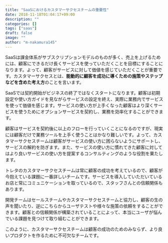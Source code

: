 ```yaml
---
title: "SaaSにおけるカスタマーサクセスチームの重要性"
date: 2018-11-18T01:04:17+09:00
description: ""
categories: []
tags: ["saas"]
draft: false
image: ""
author: "m-nakamura145"
---
```


SaaSは課金体系がサブスクリプションモデルのものが多く、売上を上げるためには、顧客にできるだけ長くサービスを使っていただくことを目標にすることになります。よって、顧客がサービスに対して価値を感じていただくことが重要です。カスタマーサクセスとは、**能動的に顧客を成功に導くための施策やステップなどを含めた考え方**のことを言います。

SaaSでは契約開始がビジネスの終了ではなくスタートになります。顧客は初期設定や使い方ガイドを見ながらサービスの設定を終え、実際に業務内でサービスを使って価値を感じます。サービスの使い方が上手くなった顧客はより深くサービスを使うためにオプションサービスを契約し、業務を効率化することができます。

顧客はサービスを契約後に以上のフローを行っていくことになるのですが、現実には顧客だけで業務ツールを上手く使うことはかなり難しいです。よって、カスタマーサクセスチームは顧客がサービスの使い方に困らないようにサポートし、サービスの解約を防ぎます。また、サービスの使い方に慣れてきた顧客に対してはより良いサービスの使い方を提案するコンサルティングのような役割を果たします。

トレタのカスタマーサクセスチームは常に顧客の成功を考えているので、顧客が今抱えている課題に一番詳しいチームです。サービスを導入していただいているお店と常にコミュニケーションを取っているので、スタッフさんとの信頼関係もあります。

開発チームはセールスチームやカスタマーサクセスチームと協力し、顧客の生の声を聞いたり、逆にこちらからユーザテストや様々な施策の依頼をすることができます。顧客との信頼関係が構築されていることによって、本当にユーザが悩んでいる課題を見つけて取り組むことができます。

このように、カスタマーサクセスチームは顧客の成功のためのみならず、より良いプロダクトを作るために不可欠なチームです。

